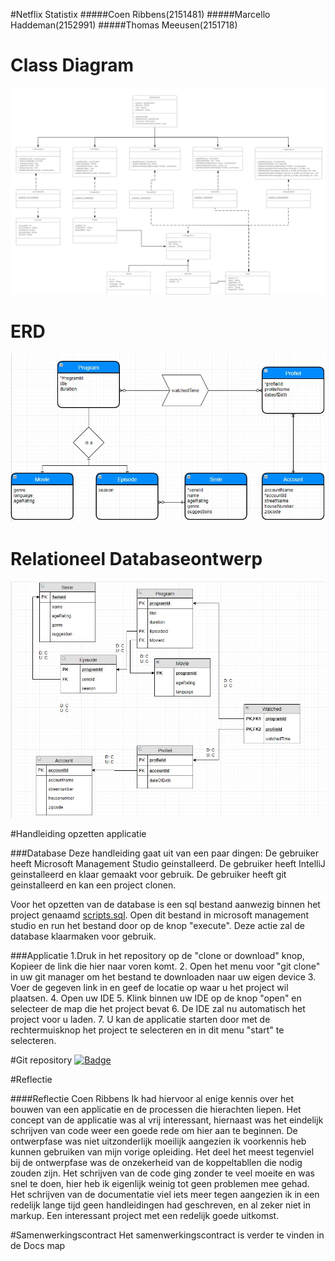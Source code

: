 #Netflix Statistix
#####Coen Ribbens(2151481)
#####Marcello Haddeman(2152991)
#####Thomas Meeusen(2151718)


Class Diagram
=========
![Class Diagram](img/Class_Diagram.png)


ERD 
=====
![ERD](img/ERD.jpeg)



Relationeel Databaseontwerp
====
![RDB](img/RDD.jpeg)


#Handleiding opzetten applicatie

###Database
Deze handleiding gaat uit van een paar dingen:
De gebruiker heeft Microsoft Management Studio geinstalleerd.
De gebruiker heeft IntelliJ geinstalleerd en klaar gemaakt voor gebruik.
De gebruiker heeft git geinstalleerd en kan een project clonen.

Voor het opzetten van de database is een sql bestand aanwezig binnen het project genaamd
[scripts.sql](https://raw.githubusercontent.com/coenribbens/Netflix-statistix/master/script.sql).
Open dit bestand in microsoft management studio en run het bestand door op de knop "execute".
Deze actie zal de database klaarmaken voor gebruik. 

###Applicatie
1.Druk in het repository op de "clone or download" knop, Kopieer de link die hier naar voren komt.
2. Open het menu voor "git clone" in uw git manager om het bestand te downloaden naar uw eigen device
3. Voer de gegeven link in en geef de locatie op waar u het project wil plaatsen.
4. Open uw IDE
5. Klink binnen uw IDE op de knop "open" en selecteer de map die het project bevat
6. De IDE zal nu automatisch het project voor u laden. 
7. U kan de applicatie starten door met de rechtermuisknop het project te selecteren en in dit menu "start" te selecteren.


#Git repository
[![Badge](https://img.shields.io/badge/Netflix%20Statistix-View%20Repo-blue?style=for-the-badge&logo=github)](https://github.com/coenribbens/netflix-statistix)

#Reflectie

####Reflectie Coen Ribbens
Ik had hiervoor al enige kennis over het bouwen van een applicatie en de processen die hierachten liepen.
Het concept van de applicatie was al vrij interessant,
hiernaast was het eindelijk schrijven van code weer een goede rede om hier aan te beginnen.
De ontwerpfase was niet uitzonderlijk moeilijk aangezien ik voorkennis heb kunnen gebruiken van mijn vorige opleiding.
Het deel het meest tegenviel bij de ontwerpfase was de onzekerheid van de koppeltabllen die nodig zouden zijn.
Het schrijven van de code ging zonder te veel moeite en was snel te doen, hier heb ik eigenlijk weinig tot geen problemen mee gehad.
Het schrijven van de documentatie viel iets meer tegen aangezien ik in een redelijk
lange tijd geen handleidingen had geschreven, en al zeker niet in markup.
Een interessant project met een redelijk goede uitkomst.

#Samenwerkingscontract
Het samenwerkingscontract is verder te vinden in de Docs map